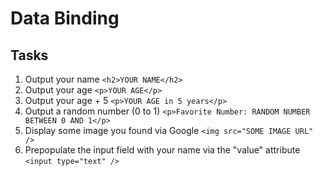 # Data Binding

## Tasks

1. Output your name
   `<h2>YOUR NAME</h2>`
2. Output your age
   `<p>YOUR AGE</p>`
3. Output your age + 5
   `<p>YOUR AGE in 5 years</p>`
4. Output a random number (0 to 1)
   `<p>Favorite Number: RANDOM NUMBER BETWEEN 0 AND 1</p>`
5. Display some image you found via Google
   `<img src="SOME IMAGE URL" />`
6. Prepopulate the input field with your name via the "value" attribute
   `<input type="text" />`
